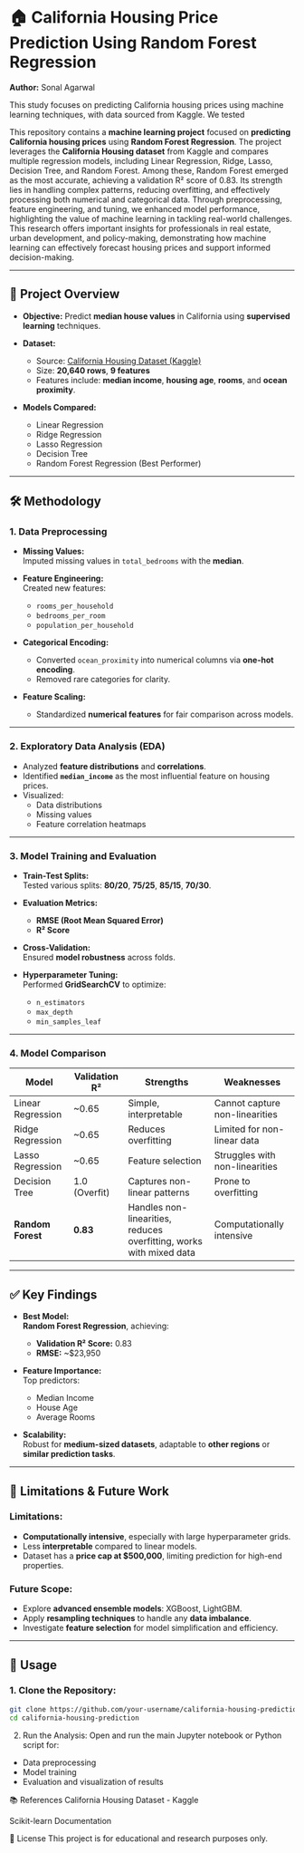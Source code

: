 # 🏠 California Housing Price Prediction Using Random Forest Regression
**Author:** Sonal Agarwal

This study focuses on predicting California housing prices using machine learning 
techniques, with data sourced from Kaggle. We tested 


This repository contains a **machine learning project** focused on **predicting California housing prices** using **Random Forest Regression**. The project leverages the **California Housing dataset** from Kaggle and compares multiple regression models, including Linear Regression, Ridge, Lasso, Decision Tree, and Random Forest. Among these, Random Forest emerged as the most accurate, achieving a validation R² score of 0.83. Its strength lies in handling complex patterns, reducing overfitting, and effectively processing both numerical and categorical data. Through preprocessing, feature engineering, and tuning, we enhanced model performance, highlighting the value of machine learning in tackling real-world challenges. This research offers important insights for professionals in real estate, urban development, and policy-making, demonstrating how machine learning can effectively forecast housing prices and support informed decision-making.

---

## 📌 Project Overview

- **Objective:** Predict **median house values** in California using **supervised learning** techniques.
- **Dataset:**  
  - Source: [California Housing Dataset (Kaggle)](https://www.kaggle.com/datasets/camnugent/california-housing-prices)  
  - Size: **20,640 rows**, **9 features**  
  - Features include: **median income**, **housing age**, **rooms**, and **ocean proximity**.

- **Models Compared:**
  - Linear Regression
  - Ridge Regression
  - Lasso Regression
  - Decision Tree
  - Random Forest Regression (Best Performer)

---

## 🛠️ Methodology

### 1. Data Preprocessing

- **Missing Values:**  
  Imputed missing values in `total_bedrooms` with the **median**.

- **Feature Engineering:**  
  Created new features:  
  - `rooms_per_household`  
  - `bedrooms_per_room`  
  - `population_per_household`

- **Categorical Encoding:**  
  - Converted `ocean_proximity` into numerical columns via **one-hot encoding**.
  - Removed rare categories for clarity.

- **Feature Scaling:**  
  - Standardized **numerical features** for fair comparison across models.

---

### 2. Exploratory Data Analysis (EDA)

- Analyzed **feature distributions** and **correlations**.
- Identified **`median_income`** as the most influential feature on housing prices.
- Visualized:
  - Data distributions
  - Missing values
  - Feature correlation heatmaps

---

### 3. Model Training and Evaluation

- **Train-Test Splits:**  
  Tested various splits: **80/20**, **75/25**, **85/15**, **70/30**.

- **Evaluation Metrics:**  
  - **RMSE (Root Mean Squared Error)**
  - **R² Score**

- **Cross-Validation:**  
  Ensured **model robustness** across folds.

- **Hyperparameter Tuning:**  
  Performed **GridSearchCV** to optimize:  
  - `n_estimators`  
  - `max_depth`  
  - `min_samples_leaf`

---

### 4. Model Comparison

| Model              | Validation R² | Strengths                          | Weaknesses                 |
|--------------------|---------------|------------------------------------|----------------------------|
| Linear Regression  | ~0.65         | Simple, interpretable              | Cannot capture non-linearities |
| Ridge Regression   | ~0.65         | Reduces overfitting               | Limited for non-linear data    |
| Lasso Regression   | ~0.65         | Feature selection                 | Struggles with non-linearities |
| Decision Tree      | 1.0 (Overfit) | Captures non-linear patterns      | Prone to overfitting           |
| **Random Forest**  | **0.83**      | Handles non-linearities, reduces overfitting, works with mixed data | Computationally intensive |

---

## ✅ Key Findings

- **Best Model:**  
  **Random Forest Regression**, achieving:  
  - **Validation R² Score:** 0.83  
  - **RMSE:** ~$23,950  

- **Feature Importance:**  
  Top predictors:  
  - Median Income  
  - House Age  
  - Average Rooms  

- **Scalability:**  
  Robust for **medium-sized datasets**, adaptable to **other regions** or **similar prediction tasks**.

---

## 🚧 Limitations & Future Work

### Limitations:

- **Computationally intensive**, especially with large hyperparameter grids.
- Less **interpretable** compared to linear models.
- Dataset has a **price cap at $500,000**, limiting prediction for high-end properties.

### Future Scope:

- Explore **advanced ensemble models**: XGBoost, LightGBM.
- Apply **resampling techniques** to handle any **data imbalance**.
- Investigate **feature selection** for model simplification and efficiency.

---

## 🚀 Usage

### 1. Clone the Repository:

```bash
git clone https://github.com/your-username/california-housing-prediction.git
cd california-housing-prediction
```

2. Run the Analysis:
Open and run the main Jupyter notebook or Python script for:
- Data preprocessing
- Model training
- Evaluation and visualization of results

📚 References
California Housing Dataset - Kaggle

Scikit-learn Documentation

📜 License
This project is for educational and research purposes only.
